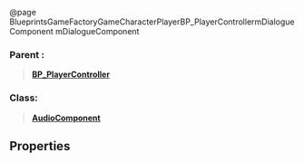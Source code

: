 @page BlueprintsGameFactoryGameCharacterPlayerBP_PlayerControllermDialogueComponent mDialogueComponent
### Parent :
<b><a href="_blueprints_game_factory_game_character_player_b_p__player_controller.html"><blockquote>BP_PlayerController</blockquote></a></b>
### Class:
<b><a href="_class_script_audio_component.html"><blockquote>AudioComponent</blockquote></a></b>
## Properties
